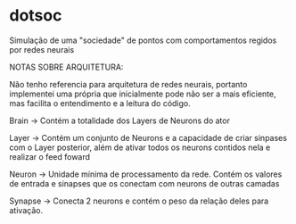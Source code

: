 # dotsoc
Simulação de uma "sociedade" de pontos com comportamentos regidos por redes neurais


NOTAS SOBRE ARQUITETURA:

Não tenho referencia para arquitetura de redes neurais, portanto implementei uma própria que inicialmente pode não 	ser a mais eficiente, mas facilita o entendimento e a leitura do código.
  
Brain -> Contém a totalidade dos Layers de Neurons do ator
  
Layer -> Contém um conjunto de Neurons e a capacidade de criar sinpases com o Layer posterior, além de ativar todos os neurons contidos nela e realizar o feed foward

Neuron -> Unidade mínima de processamento da rede. Contém os valores de entrada e sinapses que os conectam com neurons de outras camadas

Synapse -> Conecta 2 neurons e contém o peso da relação deles para ativação.
